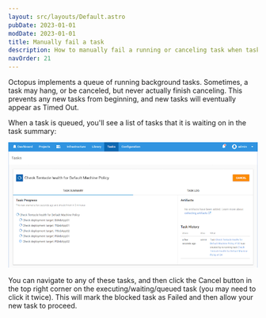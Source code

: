 ```yaml
---
layout: src/layouts/Default.astro
pubDate: 2023-01-01
modDate: 2023-01-01
title: Manually fail a task
description: How to manually fail a running or canceling task when tasks hang or get stuck.
navOrder: 21
---
```


Octopus implements a queue of running background tasks. Sometimes, a task may hang, or be canceled, but never actually finish canceling. This prevents any new tasks from beginning, and new tasks will eventually appear as Timed Out.

When a task is queued, you'll see a list of tasks that it is waiting on in the task summary:

![Cancel a running task](/docs/releases/images/cancel-tasks.png "width=500")

You can navigate to any of these tasks, and then click the Cancel button in the top right corner on the executing/waiting/queued task (you may need to click it twice). This will mark the blocked task as Failed and then allow your new task to proceed.
